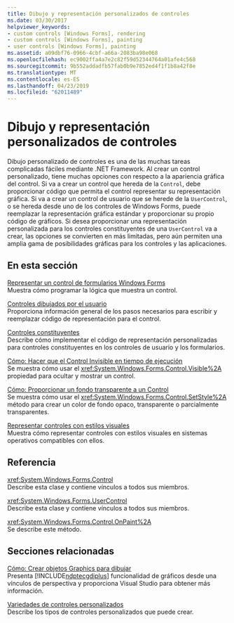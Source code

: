 ```yaml
---
title: Dibujo y representación personalizados de controles
ms.date: 03/30/2017
helpviewer_keywords:
- custom controls [Windows Forms], rendering
- custom controls [Windows Forms], painting
- user controls [Windows Forms], painting
ms.assetid: a09dbf76-0966-4cbf-a66a-2083ba98e068
ms.openlocfilehash: ec9002ffa4a7e2c82f59d52344764a01afe4c568
ms.sourcegitcommit: 9b552addadfb57fab0b9e7852ed4f1f1b8a42f8e
ms.translationtype: MT
ms.contentlocale: es-ES
ms.lasthandoff: 04/23/2019
ms.locfileid: "62011489"
---
```

# <a name="custom-control-painting-and-rendering"></a>Dibujo y representación personalizados de controles
Dibujo personalizado de controles es una de las muchas tareas complicadas fáciles mediante .NET Framework. Al crear un control personalizado, tiene muchas opciones con respecto a la apariencia gráfica del control. Si va a crear un control que hereda de la `Control`, debe proporcionar código que permita el control representar su representación gráfica. Si va a crear un control de usuario que se herede de la `UserControl`, o se hereda desde uno de los controles de Windows Forms, puede reemplazar la representación gráfica estándar y proporcionar su propio código de gráficos. Si desea proporcionar una representación personalizada para los controles constituyentes de una `UserControl` va a crear, las opciones se convierten en más limitadas, pero aún permiten una amplia gama de posibilidades gráficas para los controles y las aplicaciones.  
  
## <a name="in-this-section"></a>En esta sección  
 [Representar un control de formularios Windows Forms](rendering-a-windows-forms-control.md)  
 Muestra cómo programar la lógica que muestra un control.  
  
 [Controles dibujados por el usuario](user-drawn-controls.md)  
 Proporciona información general de los pasos necesarios para escribir y reemplazar código de representación para el control.  
  
 [Controles constituyentes](constituent-controls.md)  
 Describe cómo implementar el código de representación personalizadas para controles constituyentes en los controles de usuario y los formularios.  
  
 [Cómo: Hacer que el Control Invisible en tiempo de ejecución](how-to-make-your-control-invisible-at-run-time.md)  
 Se muestra cómo usar el <xref:System.Windows.Forms.Control.Visible%2A> propiedad para ocultar y mostrar un control.  
  
 [Cómo: Proporcionar un fondo transparente a un Control](how-to-give-your-control-a-transparent-background.md)  
 Se muestra cómo usar el <xref:System.Windows.Forms.Control.SetStyle%2A> método para crear un color de fondo opaco, transparente o parcialmente transparentes.  
  
 [Representar controles con estilos visuales](rendering-controls-with-visual-styles.md)  
 Muestra cómo representar controles con estilos visuales en sistemas operativos compatibles con ellos.  
  
## <a name="reference"></a>Referencia  
 <xref:System.Windows.Forms.Control>  
 Describe esta clase y contiene vínculos a todos sus miembros.  
  
 <xref:System.Windows.Forms.UserControl>  
 Describe esta clase y contiene vínculos a todos sus miembros.  
  
 <xref:System.Windows.Forms.Control.OnPaint%2A>  
 Se describe este método.  
  
## <a name="related-sections"></a>Secciones relacionadas  
 [Cómo: Crear objetos Graphics para dibujar](../advanced/how-to-create-graphics-objects-for-drawing.md)  
 Presenta [!INCLUDE[ndptecgdiplus](../../../../includes/ndptecgdiplus-md.md)] funcionalidad de gráficos desde una vínculos de perspectiva y proporciona Visual Studio para obtener más información.  
  
 [Variedades de controles personalizados](varieties-of-custom-controls.md)  
 Describe los tipos de controles personalizados que puede crear.
